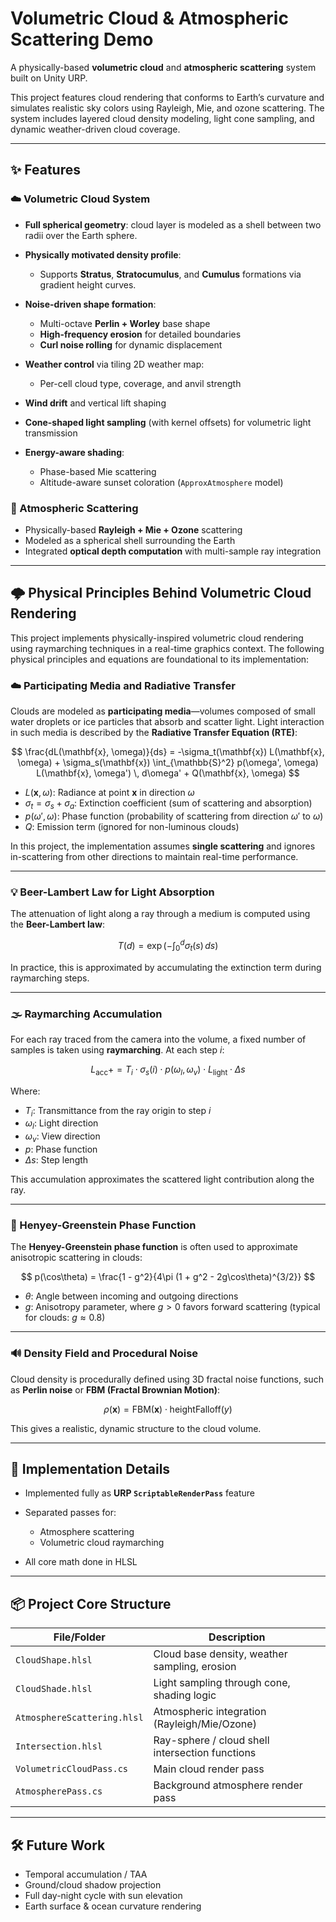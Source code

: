 # Volumetric Cloud & Atmospheric Scattering Demo

A physically-based **volumetric cloud** and **atmospheric scattering** system built on Unity URP.

This project features cloud rendering that conforms to Earth’s curvature and simulates realistic sky colors using Rayleigh, Mie, and ozone scattering. The system includes layered cloud density modeling, light cone sampling, and dynamic weather-driven cloud coverage.

---

## ✨ Features

### ☁️ Volumetric Cloud System

* **Full spherical geometry**: cloud layer is modeled as a shell between two radii over the Earth sphere.
* **Physically motivated density profile**:

  * Supports **Stratus**, **Stratocumulus**, and **Cumulus** formations via gradient height curves.
* **Noise-driven shape formation**:

  * Multi-octave **Perlin + Worley** base shape
  * **High-frequency erosion** for detailed boundaries
  * **Curl noise rolling** for dynamic displacement
* **Weather control** via tiling 2D weather map:

  * Per-cell cloud type, coverage, and anvil strength
* **Wind drift** and vertical lift shaping
* **Cone-shaped light sampling** (with kernel offsets) for volumetric light transmission
* **Energy-aware shading**:

  * Phase-based Mie scattering
  * Altitude-aware sunset coloration (`ApproxAtmosphere` model)

### 🌌 Atmospheric Scattering

* Physically-based **Rayleigh + Mie + Ozone** scattering
* Modeled as a spherical shell surrounding the Earth
* Integrated **optical depth computation** with multi-sample ray integration

---

## 🌩️ Physical Principles Behind Volumetric Cloud Rendering

This project implements physically-inspired volumetric cloud rendering using raymarching techniques in a real-time graphics context. The following physical principles and equations are foundational to its implementation:

### ☁️ Participating Media and Radiative Transfer

Clouds are modeled as **participating media**—volumes composed of small water droplets or ice particles that absorb and scatter light. Light interaction in such media is described by the **Radiative Transfer Equation (RTE)**:

$$
\frac{dL(\mathbf{x}, \omega)}{ds} = -\sigma_t(\mathbf{x}) L(\mathbf{x}, \omega) + \sigma_s(\mathbf{x}) \int_{\mathbb{S}^2} p(\omega', \omega) L(\mathbf{x}, \omega') \, d\omega' + Q(\mathbf{x}, \omega)
$$

* $L(\mathbf{x}, \omega)$: Radiance at point $\mathbf{x}$ in direction $\omega$
* $\sigma_t = \sigma_s + \sigma_a$: Extinction coefficient (sum of scattering and absorption)
* $p(\omega', \omega)$: Phase function (probability of scattering from direction $\omega'$ to $\omega$)
* $Q$: Emission term (ignored for non-luminous clouds)

In this project, the implementation assumes **single scattering** and ignores in-scattering from other directions to maintain real-time performance.

---

### 💡 Beer-Lambert Law for Light Absorption

The attenuation of light along a ray through a medium is computed using the **Beer-Lambert law**:

$$
T(d) = \exp\left(-\int_0^d \sigma_t(s) \, ds\right)
$$

In practice, this is approximated by accumulating the extinction term during raymarching steps.

---

### 🌫️ Raymarching Accumulation

For each ray traced from the camera into the volume, a fixed number of samples is taken using **raymarching**. At each step $i$:

$$
L_{\text{acc}} += T_i \cdot \sigma_s(i) \cdot p(\omega_l, \omega_v) \cdot L_{\text{light}} \cdot \Delta s
$$

Where:

* $T_i$: Transmittance from the ray origin to step $i$
* $\omega_l$: Light direction
* $\omega_v$: View direction
* $p$: Phase function
* $\Delta s$: Step length

This accumulation approximates the scattered light contribution along the ray.

---

### 🌈 Henyey-Greenstein Phase Function

The **Henyey-Greenstein phase function** is often used to approximate anisotropic scattering in clouds:

$$
p(\cos\theta) = \frac{1 - g^2}{4\pi (1 + g^2 - 2g\cos\theta)^{3/2}}
$$

* $\theta$: Angle between incoming and outgoing directions
* $g$: Anisotropy parameter, where $g > 0$ favors forward scattering (typical for clouds: $g \approx 0.8$)

---

### 🔊 Density Field and Procedural Noise

Cloud density is procedurally defined using 3D fractal noise functions, such as **Perlin noise** or **FBM (Fractal Brownian Motion)**:

$$
\rho(\mathbf{x}) = \text{FBM}(\mathbf{x}) \cdot \text{heightFalloff}(y)
$$

This gives a realistic, dynamic structure to the cloud volume.

---

## 🔧 Implementation Details

* Implemented fully as **URP `ScriptableRenderPass`** feature
* Separated passes for:

  * Atmosphere scattering
  * Volumetric cloud raymarching
* All core math done in HLSL

---

## 📦 Project Core Structure

| File/Folder                 | Description                                     |
| --------------------------- | ----------------------------------------------- |
| `CloudShape.hlsl`           | Cloud base density, weather sampling, erosion   |
| `CloudShade.hlsl`           | Light sampling through cone, shading logic      |
| `AtmosphereScattering.hlsl` | Atmospheric integration (Rayleigh/Mie/Ozone)    |
| `Intersection.hlsl`         | Ray-sphere / cloud shell intersection functions |
| `VolumetricCloudPass.cs`    | Main cloud render pass                          |
| `AtmospherePass.cs`         | Background atmosphere render pass               |

---

## 🛠️ Future Work

* Temporal accumulation / TAA
* Ground/cloud shadow projection
* Full day-night cycle with sun elevation
* Earth surface & ocean curvature rendering
